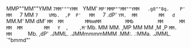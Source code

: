 <p>
                                                                 
MMP""MM""YMM `7MM"""YMM  `YMM'   `MP'MMP""MM""YMM   .g8""8q.   
P'   MM   `7   MM    `7    VMb.  ,P  P'   MM   `7 .dP'    `YM. 
     MM        MM   d       `MM.M'        MM      dM'      `MM 
     MM        MMmmMM         MMb         MM      MM        MM 
     MM        MM   Y  ,    ,M'`Mb.       MM      MM.      ,MP 
     MM        MM     ,M   ,P   `MM.      MM      `Mb.    ,dP' 
   .JMML.    .JMMmmmmMMM .MM:.  .:MMa.  .JMML.      `"bmmd"'   

</p>
